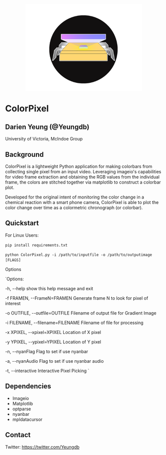 <p align="center">
   <img src="./ColorPixel.png" width="375" align="center">
</p>

# ColorPixel 

## Darien Yeung (@Yeungdb)
University of Victoria, McIndoe Group

## Background

ColorPixel is a lightweight Python application for making colorbars from collecting single pixel from an input video. Leveraging imageio's capabilities for video frame extraction and obtaining the RGB values from the individual frame, the colors are stitched together via matplotlib to construct a colorbar plot. 

Developed for the original intent of monitoring the color change in a chemical reaction with a smart phone camera, ColorPixel is able to plot the color change over time as a colormetric chronograph (or colorbar).


## Quickstart
For Linux Users:

`pip install requirements.txt`

`python ColorPixel.py -i /path/to/inputfile -o /path/to/outputimage [FLAGS]`


Options

`Options:

  -h, --help            show this help message and exit
  
  -f FRAMEN, --FrameN=FRAMEN
                        Generate frame N to look for pixel of interest
  
  -o OUTFILE, --outfile=OUTFILE
                        Filename of output file for Gradient Image
  
  -i FILENAME, --filename=FILENAME
                        Filename of file for processing
  
  -x XPIXEL, --xpixel=XPIXEL
                        Location of X pixel
  
  -y YPIXEL, --ypixel=YPIXEL
                        Location of Y pixel
  
  -n, --nyanFlag        Flag to set if use nyanbar
  
  -a, --nyanAudio       Flag to set if use nyanbar audio
  
  -t, --interactive     Interactive Pixel Picking
`
## Dependencies

 - Imageio
 - Matplotlib
 - optparse
 - nyanbar
 - mpldatacursor
 

## Contact

Twitter: https://twitter.com/Yeungdb


